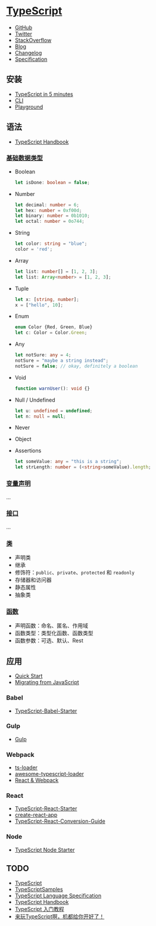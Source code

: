 # [TypeScript](http://www.typescriptlang.org)

- [GitHub](https://github.com/Microsoft/TypeScript)
- [Twitter](https://twitter.com/typescript/)
- [StackOverflow](https://stackoverflow.com/questions/tagged/typescript)
- [Blog](https://devblogs.microsoft.com/typescript/)
- [Changelog](http://www.typescriptlang.org/docs/handbook/release-notes/typescript-3-5.html)
- [Specification](https://github.com/Microsoft/TypeScript/blob/master/doc/spec.md)

## 安装

- [TypeScript in 5 minutes](http://www.typescriptlang.org/docs/handbook/typescript-in-5-minutes.html)
- [CLI](http://www.typescriptlang.org/index.html#download-links)
- [Playground](http://www.typescriptlang.org/play/index.html)

## 语法

- [TypeScript Handbook](http://www.typescriptlang.org/docs/handbook/basic-types.html)

### [基础数据类型](http://www.typescriptlang.org/docs/handbook/basic-types.html)

- Boolean

    ```ts
    let isDone: boolean = false;
    ```

- Number

    ```ts
    let decimal: number = 6;
    let hex: number = 0xf00d;
    let binary: number = 0b1010;
    let octal: number = 0o744;
    ```

- String

    ```ts
    let color: string = "blue";
    color = 'red';
    ```

- Array

    ```ts
    let list: number[] = [1, 2, 3];
    let list: Array<number> = [1, 2, 3];
    ```

- Tuple

    ```ts
    let x: [string, number];
    x = ["hello", 10];
    ```

- Enum

    ```ts
    enum Color {Red, Green, Blue}
    let c: Color = Color.Green;
    ```

- Any

    ```ts
    let notSure: any = 4;
    notSure = "maybe a string instead";
    notSure = false; // okay, definitely a boolean
    ```

- Void

    ```ts
    function warnUser(): void {}
    ```

- Null / Undefined

    ```ts
    let u: undefined = undefined;
    let n: null = null;
    ```

- Never
- Object
- Assertions

    ```ts
    let someValue: any = "this is a string";
    let strLength: number = (<string>someValue).length;
    ```

### [变量声明](http://www.typescriptlang.org/docs/handbook/variable-declarations.html)

...

### [接口](http://www.typescriptlang.org/docs/handbook/interfaces.html)

...

### [类](http://www.typescriptlang.org/docs/handbook/classes.html)

- 声明类
- 继承
- 修饰符：`public`、`private`、`protected` 和 `readonly`
- 存储器和访问器
- 静态属性
- 抽象类

### [函数](http://www.typescriptlang.org/docs/handbook/functions.html)

- 声明函数：命名、匿名、作用域
- 函数类型：类型化函数、函数类型
- 函数参数：可选、默认、Rest

## 应用

- [Quick Start](http://www.typescriptlang.org/samples/)
- [Migrating from JavaScript](http://www.typescriptlang.org/docs/handbook/migrating-from-javascript.html#gulp)

### Babel

- [TypeScript-Babel-Starter](https://github.com/Microsoft/TypeScript-Babel-Starter#readme)

### Gulp

- [Gulp](http://www.typescriptlang.org/docs/handbook/gulp.html)

### Webpack

- [ts-loader](https://github.com/TypeStrong/ts-loader)
- [awesome-typescript-loader](https://github.com/s-panferov/awesome-typescript-loader)
- [React & Webpack](http://www.typescriptlang.org/docs/handbook/react-&-webpack.html)

### React

- [TypeScript-React-Starter](https://github.com/Microsoft/TypeScript-React-Starter#typescript-react-starter)
- [create-react-app](https://github.com/Microsoft/TypeScript-Handbook/blob/master/pages/tutorials/React.md)
- [TypeScript-React-Conversion-Guide](https://github.com/Microsoft/TypeScript-React-Conversion-Guide)

### Node

- [TypeScript Node Starter](https://github.com/Microsoft/TypeScript-Node-Starter#typescript-node-starter)

## TODO

- [TypeScript](http://www.typescriptlang.org)
- [TypeScriptSamples](https://github.com/Microsoft/TypeScriptSamples)
- [TypeScript Language Specification](https://github.com/Microsoft/TypeScript/blob/master/doc/spec.md)
- [TypeScript Handbook](https://zhongsp.gitbooks.io/typescript-handbook/content/)
- [TypeScript 入门教程](https://ts.xcatliu.com/introduction/hello-typescript.html)
- [来玩TypeScript啊，机都给你开好了！](https://zhuanlan.zhihu.com/c_206498766)
